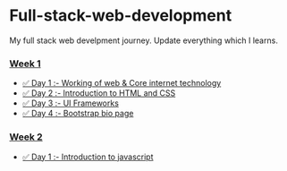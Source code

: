 # Full-stack-web-development


My full stack web develpment journey.
Update everything which I learns.


### [Week 1]()
  - [✅ Day 1 :- Working of web & Core internet technology](https://github.com/prashantjagtap2909/Full-stack-web-development/tree/main/Days/Day%201)
  - [✅ Day 2 :- Introduction to HTML and CSS](https://github.com/prashantjagtap2909/Full-stack-web-development/tree/main/Days/Day%202)
  - [✅ Day 3 :- UI Frameworks](https://github.com/prashantjagtap2909/Full-stack-web-development/tree/main/Days/Day%203) 
  - [✅ Day 4 :- Bootstrap bio page](https://github.com/prashantjagtap2909/Full-stack-web-development/tree/main/Days/Day%204)
 
### [Week 2 ]()
  - [✅ Day 1 :- Introduction to javascript](https://github.com/prashantjagtap2909/Full-stack-web-development/tree/main/Days/Day%205)
  

